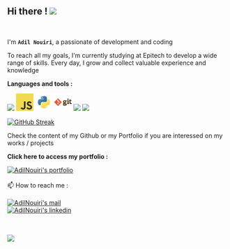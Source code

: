 ## Hi there ! <img src="https://media.giphy.com/media/hvRJCLFzcasrR4ia7z/giphy.gif" width="25px">
<br /> 

 I'm <code>**Adil Nouiri**</code>, a passionate of development and coding
     
 To reach all my goals, I’m currently studying at Epitech to develop a wide range of skills.
 Every day, I grow and collect valuable experience and knowledge


**Languages and tools :**

<code><img height="40" src="https://cms-informatic.com/wp-content/uploads/2020/01/logo-langage-C.png"></code>
<code><img height="40" src="https://raw.githubusercontent.com/github/explore/80688e429a7d4ef2fca1e82350fe8e3517d3494d/topics/javascript/javascript.png"></code> 
<code><img height="40" src="https://raw.githubusercontent.com/github/explore/80688e429a7d4ef2fca1e82350fe8e3517d3494d/topics/python/python.png"></code>
<code><img height="40" src="https://raw.githubusercontent.com/github/explore/80688e429a7d4ef2fca1e82350fe8e3517d3494d/topics/git/git.png"></code>
<code><img height="40" src="https://i.redd.it/tu3gt6ysfxq71.png"></code>
<code><img height="40" src="https://miro.medium.com/max/1400/1*okufk5mMDbTfqA5iS_rldQ.png"></code>

[![GitHub Streak](https://github-readme-streak-stats.herokuapp.com?user=AdilNouiri&theme=dark&date_format=j%20M%5B%20Y%5D)](https://git.io/streak-stats)

Check the content of my Github or my Portfolio if you are interessed on my works / projects

__Click here to access my portfolio :__

<a href="https://AdilNouiri.github.io/"> 
  <img alt="AdilNouiri's portfolio" src="https://www.seekpng.com/png/detail/838-8389823_portfolio-calligraphy.png" height="40" width="100" /> </a>
<br />
 <br />
 📫 How to reach me :
  <br />
   <br />
<a href="mailto:adil.nouiri@epitech.eu"> 
  <img alt="AdilNouiri's mail" src="https://upload.wikimedia.org/wikipedia/commons/thumb/e/ec/Circle-icons-mail.svg/1200px-Circle-icons-mail.svg.png" height="40" width="40" /> </a>
   <br />
  <a href="https://www.linkedin.com/in/adilnouiri/"> 
  <img alt="AdilNouiri's linkedin" src="https://upload.wikimedia.org/wikipedia/commons/thumb/c/ca/LinkedIn_logo_initials.png/640px-LinkedIn_logo_initials.png" height="40" width="40" /> </a>  
 <br />
 <br />
 <br /> 

![](https://komarev.com/ghpvc/?username=AdilNouiri&color=blue)
